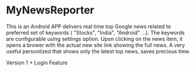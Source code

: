 MyNewsReporter
==============

This is an Android APP delivers real time top Google news related to preferred set of keywords ( "Stocks", "India", "Android" ...). 
The keywords are configurable using settings option. Upon clicking on the news item, it opens a brower with the actual new site link showing the full news. 
A very useful personlized that shows only the latest top news, saves precious time.

Version 1 + Login Feature